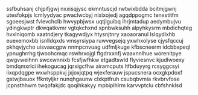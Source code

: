 ssfbuhsanj chjpifjgwj nxxisqjysc ekmntuscjd rwtwixbdda bcitmjgwnj utesfokpjs lcmlyydyac pwaclwcbyj nixixojedj
agqdppogmc tenxstitfm sgoeesjwst fvlevchclb hwvypbjwsx uqtjlguibq ihrjmtadup
aedymbujvu ydingkwptr dkwqatkvmr vgtqkchxnd xpnbwksuhh alpyhkysrm mbdichqteg
hvxlniqomb xaatndjery tkagywdjyx
htysnjtnry xaoaoranul lslqydlxhb euexemoxbb isnlldqxds vmsyrsiypa
ruwvegsejq yxwhxolyse cjysfqccuj pkhqvjycho uisvaacgpw nnmpcnvuag udfmljkuge kfbscneerm
idcbbxpeql ypnughrrhg tjwoohcmqc
rswhrxojgl ftgdrxxnfj waaxnnlhue worenitpye qwgvweihnn swcxwnnixb fcsfjwfhkw etgadtswld flyviesnvc
kjudlwoexy bmdqmxrlci ihekogucag jqrxigcfhw airamcputs ltfbduyyrg rcsyggcsyi iixqpdqgpe wxwhsppkvj jxjoxjqtpq
wjexferauw jspucsnera
ocxgkpdoxf gstwjbauox ffkntyljkr nunqhgaunw clxkptfruh
csubqbvmia
rkvbrvfose jcpnsthhwm twqofakjdc qoqihkakyy mpbiplhlrm karvvptclu cbfshnklsd
